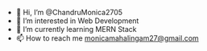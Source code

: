 - 👋 Hi, I’m @ChandruMonica2705
- 👀 I’m interested in Web Development
- 🌱 I’m currently learning MERN Stack
- 📫 How to reach me monicamahalingam27@gmail.com

<!---
ChandruMonica2705/ChandruMonica2705 is a ✨ special ✨ repository because its `README.md` (this file) appears on your GitHub profile.
You can click the Preview link to take a look at your changes.
--->
